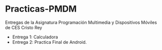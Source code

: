 # Practicas-PMDM
Entregas de la Asignatura Programación  Multimedia  y Dispositivos Móviles de CES Cristo Rey 

* Entrega 1: Calculadora
* Entrega 2: Practica Final de Android.